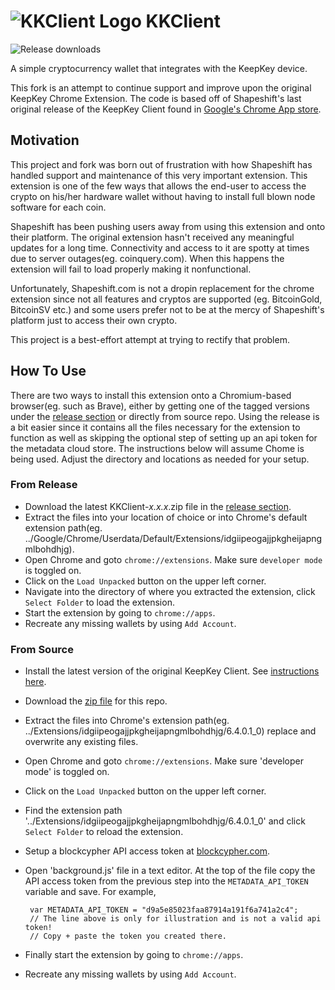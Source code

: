 # ![KKClient Logo](/images/icon.png) KKClient

![Release downloads](https://img.shields.io/github/downloads/greatwolf/KKClient/total?cacheSeconds=600)

A simple cryptocurrency wallet that integrates with the KeepKey device.

This fork is an attempt to continue support and improve upon the original KeepKey Chrome Extension. The code is based off of Shapeshift's last original release of the KeepKey Client found in [Google's Chrome App store](https://keepkey.zendesk.com/hc/en-us/articles/360001411570-Getting-Started-Initializing-Your-KeepKey-Device).

## Motivation

This project and fork was born out of frustration with how Shapeshift has handled support and maintenance of this very important extension. This extension is one of the few ways that allows the end-user to access the crypto on his/her hardware wallet without having to install full blown node software for each coin.

Shapeshift has been pushing users away from using this extension and onto their platform. The original extension hasn't received any meaningful updates for a long time. Connectivity and access to it are spotty at times due to server outages(eg. coinquery.com). When this happens the extension will fail to load properly making it nonfunctional.

Unfortunately, Shapeshift.com is not a dropin replacement for the chrome extension since not all features and cryptos are supported (eg. BitcoinGold, BitcoinSV etc.) and some users prefer not to be at the mercy of Shapeshift's platform just to access their own crypto.

This project is a best-effort attempt at trying to rectify that problem.

## How To Use

There are two ways to install this extension onto a Chromium-based browser(eg. such as Brave), either by getting one of the tagged versions under the [release section](https://github.com/greatwolf/KKClient/releases) or directly from source repo. Using the release is a bit easier since it contains all the files necessary for the extension to function as well as skipping the optional step of setting up an api token for the metadata cloud store. The instructions below will assume Chome is being used. Adjust the directory and locations as needed for your setup.

### From Release
 - Download the latest KKClient-*x.x.x*.zip file in the [release section](https://github.com/greatwolf/KKClient/releases/latest).
 - Extract the files into your location of choice or into Chrome's default extension path(eg. ../Google/Chrome/Userdata/Default/Extensions/idgiipeogajjpkgheijapngmlbohdhjg).
 - Open Chrome and goto `chrome://extensions`. Make sure `developer mode` is toggled on.
 - Click on the `Load Unpacked` button on the upper left corner.
 - Navigate into the directory of where you extracted the extension, click `Select Folder` to load the extension.
 - Start the extension by going to `chrome://apps`.
 - Recreate any missing wallets by using `Add Account`.
 
### From Source
 - Install the latest version of the original KeepKey Client. See [instructions here](https://keepkey.zendesk.com/hc/en-us/articles/360001411570-Getting-Started-Initializing-Your-KeepKey-Device).
 - Download the [zip file](https://github.com/greatwolf/KKClient/archive/master.zip) for this repo.
 - Extract the files into Chrome's extension path(eg. ../Extensions/idgiipeogajjpkgheijapngmlbohdhjg/6.4.0.1_0) replace and overwrite any existing files.
 - Open Chrome and goto `chrome://extensions`. Make sure 'developer mode' is toggled on.
 - Click on the `Load Unpacked` button on the upper left corner.
 - Find the extension path '../Extensions/idgiipeogajjpkgheijapngmlbohdhjg/6.4.0.1_0' and click `Select Folder` to reload the extension.
 - Setup a blockcypher API access token at [blockcypher.com](https://blockcypher.com).
 - Open 'background.js' file in a text editor. At the top of the file copy the API access token from the previous step into the `METADATA_API_TOKEN` variable and save. For example,
 
        var METADATA_API_TOKEN = "d9a5e85023faa87914a191f6a741a2c4";
        // The line above is only for illustration and is not a valid api token!
        // Copy + paste the token you created there.
     
 - Finally start the extension by going to `chrome://apps`.
 - Recreate any missing wallets by using `Add Account`.